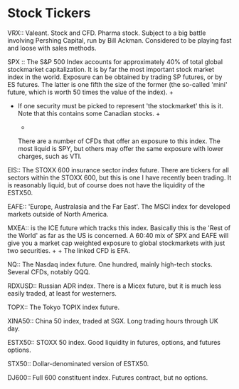 # Stock Tickers

VRX:: Valeant. Stock and CFD. Pharma stock. Subject to a big battle involving Pershing Capital, run by Bill Ackman. Considered to be playing fast and loose with sales methods.

SPX :: The S&P 500 Index accounts for approximately 40% of total global stockmarket capitalization. It is by far the most important stock market index in the world. Exposure can be obtained by trading SP futures, or by ES futures. The latter is one fifth the size of the former \(the so-called 'mini' future, which is worth 50 times the value of the index\). +

* If one security must be picked to represent 'the stockmarket' this is it. Note that this contains some Canadian stocks. +

  +

  There are a number of CFDs that offer an exposure to this index. The most liquid is SPY, but others may offer the same exposure with lower charges, such as VTI.

EIS:: The STOXX 600 insurance sector index future. There are tickers for all sectors within the STOXX 600, but this is one I have recently been trading. It is reasonably liquid, but of course does not have the liquidity of the ESTX50.

EAFE:: 'Europe, Australasia and the Far East'. The MSCI index for developed markets outside of North America.

MXEA:: is the ICE future which tracks this index. Basically this is the 'Rest of the World' as far as the US is concerned. A 60:40 mix of SPX and EAFE will give you a market cap weighted exposure to global stockmarkets with just two securities. + + The linked CFD is EFA.

NQ:: The Nasdaq index future. One hundred, mainly high-tech stocks. Several CFDs, notably QQQ.

RDXUSD:: Russian ADR index. There is a Micex future, but it is much less easily traded, at least for westerners.

TOPX:: The Tokyo TOPIX index future.

XINA50:: China 50 index, traded at SGX. Long trading hours through UK day.

ESTX50:: STOXX 50 index. Good liquidity in futures, options, and futures options.

STX50:: Dollar-denominated version of ESTX50.

DJ600:: Full 600 constituent index. Futures contract, but no options.

